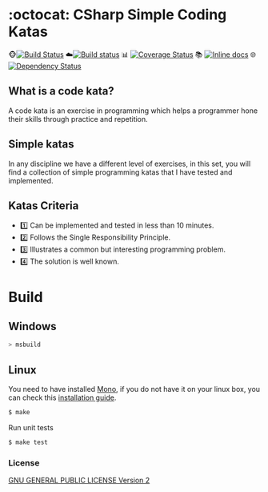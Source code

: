 # :octocat: CSharp Simple Coding Katas
:monkey_face:[![Build Status](https://travis-ci.org/ernestohs/csharp.katas.simple.svg)](https://travis-ci.org/ernestohs/csharp.katas.simple)
:cloud:[![Build status](https://ci.appveyor.com/api/projects/status/e7o2ga07i68f2kj4?svg=true)](https://ci.appveyor.com/project/ernestohs/csharp-katas-simple)
:bar_chart: [![Coverage Status](https://img.shields.io/coveralls/bfontaine/badges2svg.svg)](https://ci.appveyor.com/project/ernestohs/csharp-katas-simple/build/tests)
:books: [![Inline docs](http://inch-ci.org/github/bfontaine/badges2svg.svg)](https://github.com/ernestohs/csharp.katas.simple/wiki)
:globe_with_meridians: [![Dependency Status](https://img.shields.io/gemnasium/bfontaine/badges2svg.svg)](https://gemnasium.com/bfontaine/badges2svg)

## What is a code kata?
A code kata is an exercise in programming which helps a programmer hone their skills through practice and repetition.

## Simple katas
In any discipline we have a different level of exercises, in this set, you will find a collection of simple programming katas that I have tested and implemented.

## Katas Criteria

- :one: Can be implemented and tested in less than 10 minutes.
- :two: Follows the Single Responsibility Principle.
- :three: Illustrates a common but interesting programming problem.
- :four: The solution is well known.

# Build

## Windows

```sh
> msbuild
```

## Linux

You need to have installed [Mono](http://www.mono-project.com/), if you do not have it on your linux box, you can check this [installation guide](http://www.mono-project.com/docs/getting-started/install/linux/).

```sh
$ make
```

Run unit tests

```sh
$ make test
```

### License

[GNU GENERAL PUBLIC LICENSE                       Version 2](https://github.com/ernestohs/csharp.katas.simple/blob/master/LICENSE)
